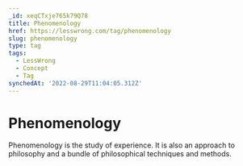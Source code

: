 ```yaml
---
_id: xeqCTxje765k79Q78
title: Phenomenology
href: https://lesswrong.com/tag/phenomenology
slug: phenomenology
type: tag
tags:
  - LessWrong
  - Concept
  - Tag
synchedAt: '2022-08-29T11:04:05.312Z'
---
```


# Phenomenology

Phenomenology is the study of experience. It is also an approach to philosophy and a bundle of philosophical techniques and methods.
